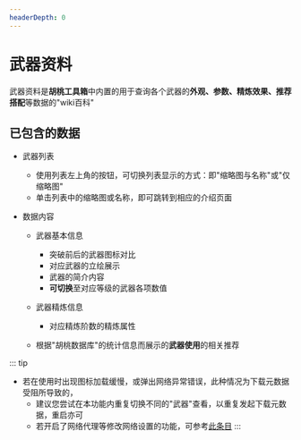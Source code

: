 ```yaml
---
headerDepth: 0
---
```


# 武器资料


武器资料是**胡桃工具箱**中内置的用于查询各个武器的**外观、参数、精炼效果、推荐搭配**等数据的"wiki百科"


## 已包含的数据

- 武器列表
    - 使用列表左上角的按钮，可切换列表显示的方式：即"缩略图与名称"或"仅缩略图"
    - 单击列表中的缩略图或名称，即可跳转到相应的介绍页面

- 数据内容
    - 武器基本信息
        - 突破前后的武器图标对比
        - 对应武器的立绘展示
        - 武器的简介内容
        - **可切换**至对应等级的武器各项数值

    - 武器精炼信息
        - 对应精炼阶数的精炼属性

    - 根据"胡桃数据库"的统计信息而展示的**武器使用**的相关推荐
    
       
::: tip
- 若在使用时出现图标加载缓慢，或弹出网络异常错误，此种情况为下载元数据受阻所导致的，
  - 建议您尝试在本功能内重复切换不同的"武器"查看，以重复发起下载元数据，重启亦可
  - 若开启了网络代理等修改网络设置的功能，可参考[此条目](https://hut.ao/FAQ/HttpRequestException.html)
:::